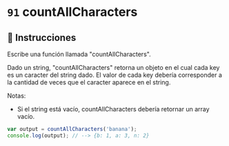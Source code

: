 # `91` countAllCharacters

## 📝 Instrucciones

Escribe una función llamada "countAllCharacters".

Dado un string, "countAllCharacters" retorna un objeto en el cual cada key es un caracter del string dado. El valor de cada key debería corresponder a la cantidad de veces que el caracter aparece en el string.

Notas:
* Si el string está vacío, countAllCharacters debería retornar un array vacío.

```js
var output = countAllCharacters('banana');
console.log(output); // --> {b: 1, a: 3, n: 2}
```